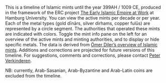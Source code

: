 This is a timeline of Islamic mints until the year 399AH / 1009 CE, produced in the framework of the ERC project [The Early Islamic Empire at Work](https://www.islamic-empire.uni-hamburg.de) at Hamburg University.
You can view the active mints per decade or per year.
Each of the metal types (gold dīnārs, silver dirhams, copper fulūs) are represented by a circle segment.
The authorities that operated these mints are indicated with colors. Toggle the mint info pane on the left for an overview of the active mints and minting authorities, and to display or hide specific metals.
The data is derived from [Ömer Diler’s overview of Islamic mints](https://spinkbooks.com/index.php?route=product/product&product_id=149). Additions and corrections are projected for future versions of this timeline.
For suggestions, comments and corrections, please contact [Peter Verkinderen](https://www.islamic-empire.uni-hamburg.de/team/dr-peter-verkinderen.html).

NB: currently, Arab-Sasanian, Arab-Byzantine and Arab-Latin coins are excluded from the timeline.
